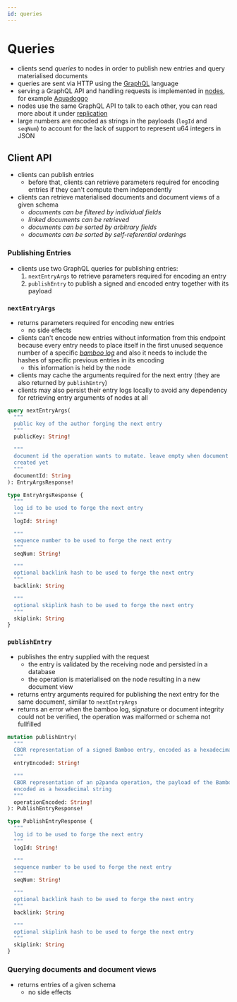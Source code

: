 ```yaml
---
id: queries
---
```


# Queries

- clients send _queries_ to nodes in order to publish new entries and query materialised documents
- queries are sent via HTTP using the [GraphQL][graphql] language
- serving a GraphQL API and handling requests is implemented in [nodes][nodes], for example [Aquadoggo][aquadoggo]
- nodes use the same GraphQL API to talk to each other, you can read more about it under [replication][replication]
- large numbers are encoded as strings in the payloads (`logId` and `seqNum`) to account for the lack of support to represent u64 integers in JSON

## Client API

- clients can publish entries
    - before that, clients can retrieve parameters required for encoding entries if they can't compute them independently
- clients can retrieve materialised documents and document views of a given schema
    - _documents can be filtered by individual fields_
    - _linked documents can be retrieved_
    - _documents can be sorted by arbitrary fields_
    - _documents can be sorted by self-referential orderings_

### Publishing Entries

- clients use two GraphQL queries for publishing entries:
    1. `nextEntryArgs` to retrieve parameters required for encoding an entry
    2. `publishEntry` to publish a signed and encoded entry together with its payload

### `nextEntryArgs`

- returns parameters required for encoding new entries
    - no side effects
- clients can't encode new entries without information from this endpoint because every entry needs to place itself in the first unused sequence number of a specific [_bamboo log_][encoding] and also it needs to include the hashes of specific previous entries in its encoding
    - this information is held by the node
- clients may cache the arguments required for the next entry (they are also returned by `publishEntry`)
- clients may also persist their entry logs locally to avoid any dependency for retrieving entry arguments of nodes at all

```graphql
query nextEntryArgs(
  """
  public key of the author forging the next entry
  """
  publicKey: String!

  """
  document id the operation wants to mutate. leave empty when document was not
  created yet
  """
  documentId: String
): EntryArgsResponse!

type EntryArgsResponse {
  """
  log id to be used to forge the next entry
  """
  logId: String!

  """
  sequence number to be used to forge the next entry
  """
  seqNum: String!

  """
  optional backlink hash to be used to forge the next entry
  """
  backlink: String

  """
  optional skiplink hash to be used to forge the next entry
  """
  skiplink: String
}
```

### `publishEntry`

- publishes the entry supplied with the request
  - the entry is validated by the receiving node and persisted in a database
  - the operation is materialised on the node resulting in a new document view
- returns entry arguments required for publishing the next entry for the same document, similar to `nextEntryArgs`
- returns an error when the bamboo log, signature or document integrity could not be verified, the operation was malformed or schema not fullfilled


```graphql
mutation publishEntry(
  """
  CBOR representation of a signed Bamboo entry, encoded as a hexadecimal string
  """
  entryEncoded: String!

  """
  CBOR representation of an p2panda operation, the payload of the Bamboo entry,
  encoded as a hexadecimal string
  """
  operationEncoded: String!
): PublishEntryResponse!

type PublishEntryResponse {
  """
  log id to be used to forge the next entry
  """
  logId: String!

  """
  sequence number to be used to forge the next entry
  """
  seqNum: String!

  """
  optional backlink hash to be used to forge the next entry
  """
  backlink: String

  """
  optional skiplink hash to be used to forge the next entry
  """
  skiplink: String
}
```

### Querying documents and document views

- returns entries of a given schema
    - no side effects

[aquadoggo]: https://github.com/p2panda/aquadoggo
[encoding]: /docs/writing-data/bamboo
[graphql]: https://graphql.org/
[nodes]: /docs/writing-data/clients-nodes
[replication]: /docs/networking/replication
